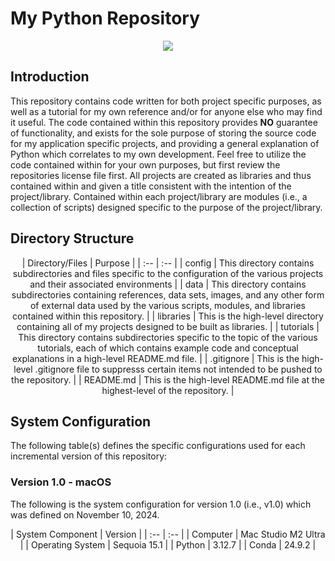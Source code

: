 # My Python Repository

<p align="center"><img src=https://github.com/TH1622EE/my-datasets/blob/main/images/logos/python/python-logo-1.png/></p>

## Introduction

This repository contains code written for both project specific purposes, as well as a tutorial for my own reference and/or for anyone else who may find it useful. The code contained within this repository provides **NO** guarantee of functionality, and exists for the sole purpose of storing the source code for my application specific projects, and providing a general explanation of Python which correlates to my own development. Feel free to utilize the code contained within for your own purposes, but first review the repositories license file first. All projects are created as libraries and thus contained within and given a title consistent with the intention of the project/library. Contained within each project/library are modules (i.e., a collection of scripts) designed specific to the purpose of the project/library.

## Directory Structure

<p align="center">
| Directory/Files | Purpose |
| :-- | :-- |
| config | This directory contains subdirectories and files specific to the configuration of the various projects and their associated environments |
| data | This directory contains subdirectories containing references, data sets, images, and any other form of external data used by the various scripts, modules, and libraries contained within this repository. |
| libraries | This is the high-level directory containing all of my projects designed to be built as libraries. |
| tutorials | This directory contains subdirectories specific to the topic of the various tutorials, each of which contains example code and conceptual explanations in a high-level README.md file. |
| .gitignore | This is the high-level .gitignore file to suppresss certain items not intended to be pushed to the repository. |
| README.md | This is the high-level README.md file at the highest-level of the repository. |
</p>

## System Configuration

The following table(s) defines the specific configurations used for each incremental version of this repository:

### Version 1.0 - macOS

The following is the system configuration for version 1.0 (i.e., v1.0) which was defined on November 10, 2024.

<p align="center">
| System Component | Version |
| :-- | :-- |
| Computer | Mac Studio M2 Ultra |
| Operating System | Sequoia 15.1 |
| Python | 3.12.7 |
| Conda | 24.9.2 |
</p>
